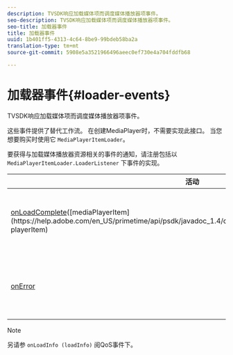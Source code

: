 ```yaml
---
description: TVSDK响应加载媒体项而调度媒体播放器项事件。
seo-description: TVSDK响应加载媒体项而调度媒体播放器项事件。
seo-title: 加载器事件
title: 加载器事件
uuid: 1b401ff5-4313-4c64-8be9-99bdeb58ba2a
translation-type: tm+mt
source-git-commit: 5908e5a3521966496aeec0ef730e4a704fddfb68

---
```



# 加载器事件{#loader-events}

TVSDK响应加载媒体项而调度媒体播放器项事件。

这些事件提供了替代工作流。 在创建MediaPlayer时，不需要实现此接口。 当您想要购买时使用它 `MediaPlayerItemLoader`。

要获得与加载媒体播放器资源相关的事件的通知，请注册包括以 `MediaPlayerItemLoader.LoaderListener` 下事件的实现。

| 活动 | 意义 |
|---|---|
| [onLoadComplete](https://help.adobe.com/en_US/primetime/api/psdk/javadoc_1.4/com/adobe/mediacore/MediaPlayerItemLoader.LoaderListener.html#onLoadComplete(com.adobe.mediacore.MediaPlayerItem))([mediaPlayerItem](https://help.adobe.com/en_US/primetime/api/psdk/javadoc_1.4/com/adobe/mediacore/MediaPlayerItem.html) playerItem) | 媒体资源加载成功完成。 |
| [onError](https://help.adobe.com/en_US/primetime/api/psdk/javadoc_1.4/com/adobe/mediacore/MediaPlayerItemLoader.LoaderListener.html#onError(com.adobe.ave.MediaErrorCode,%20java.lang.String)) | 加载媒体资源时出现问题。 |

>[!NOTE]
>
>另请参 `onLoadInfo (loadInfo)` 阅QoS事件下。

